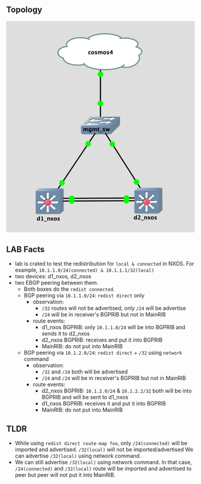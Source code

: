 ## Topology

![Topology](Topology.png)

## LAB Facts

- lab is crated to test the redistribution for `local & connected` in NXOS. For example, `10.1.1.0/24(connected) & 10.1.1.1/32(local)`
- two devices: d1_nxos, d2_nxos
- two EBGP peering between them.
  - Both boxes do the `redist connected`.
  - BGP peering via `10.1.1.0/24`: `redist direct` only
    - observation:
      - `/32` routes will not be advertised, only `/24` will be advertise
      - `/24` will be in receiver's BGPRIB but not in MainRIB
    - route events:
      - d1_nxos BGPRIB: only `10.1.1.0/24` will be into BGPRIB and sends it to d2_nxos
      - d2_nxos BGPRIB: receives and put it into BGPRIB
      - MainRIB: do not put into MainRIB
  - BGP peering via `10.1.2.0/24`: `redist direct` + `/32` using `network` command
    - observation:
      - `/32` and `/24` both will be advertised
      - `/24` and `/24` will be in receiver's BGPRIB but not in MainRIB
    - route events:
      - d2_nxos BGPRIB: `10.1.2.0/24` & `10.1.2.2/32` both will be into BGPRIB and will be sent to d1_nxos
      - d1_nxos BGPRIB: receives it and put it into BGPRIB
      - MainRIB: do not put into MainRIB

## TLDR

- While using `redist direct route-map foo`, only `/24(connected)` will be imported and advertised. `/32(local)` will not be imported/advertised
  We can advertise `/32(local)` using network command.
- We can still advertise `/32(local)` using network command. In that case, `/24(connected)` and `/32(local)` route will be imported and advertised to peer but peer will not put it into MainRIB.
